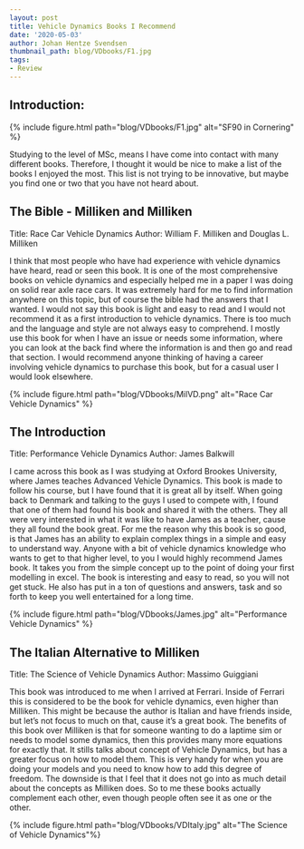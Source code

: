 ```yaml
---
layout: post
title: Vehicle Dynamics Books I Recommend
date: '2020-05-03'
author: Johan Hentze Svendsen
thumbnail_path: blog/VDbooks/F1.jpg
tags:
- Review
---
```


## Introduction:  

{% include figure.html path="blog/VDbooks/F1.jpg" alt="SF90 in Cornering" %}

Studying to the level of MSc, means I have come into contact with many different 
books. Therefore, I thought it would be nice to make a list of the books I enjoyed 
the most. This list is not trying to be innovative, but maybe you find one or two 
that you have not heard about.

## The Bible - Milliken and Milliken 
Title: Race Car Vehicle Dynamics
Author: William F. Milliken and Douglas L. Milliken

I think that most people who have had experience with vehicle dynamics have heard, 
read or seen this book. It is one of the most comprehensive books on vehicle dynamics 
and especially helped me in a paper I was doing on solid rear axle race cars. It was 
extremely hard for me to find information anywhere on this topic, but of course the bible 
had the answers that I wanted. I would not say this book is light and easy to read and 
I would not recommend it as a first introduction to vehicle dynamics. There is too much 
and the language and style are not always easy to comprehend. I mostly use this book 
for when I have an issue or needs some information, where you can look at the back 
find where the information is and then go and read that section. I would recommend anyone 
thinking of having a career involving vehicle dynamics to purchase this book, but 
for a casual user I would look elsewhere.

{% include figure.html path="blog/VDbooks/MilVD.png" alt="Race Car Vehicle Dynamics" %}

## The Introduction
Title: Performance Vehicle Dynamics
Author: James Balkwill

I came across this book as I was studying at Oxford Brookes University, where James 
teaches Advanced Vehicle Dynamics. This book is made to follow his course, but I have 
found that it is great all by itself. When going back to Denmark and talking to the 
guys I used to compete with, I found that one of them had found his book and shared 
it with the others. They all were very interested in what it was like to have James 
as a teacher, cause they all found the book great. For me the reason why this book 
is so good, is that James has an ability to explain complex things in a simple and 
easy to understand way. Anyone with a bit of vehicle dynamics knowledge who wants to 
get to that higher level, to you I would highly recommend James book. It takes you 
from the simple concept up to the point of doing your first modelling in excel. The 
book is interesting and easy to read, so you will not get stuck. He also has put in 
a ton of questions and answers, task and so forth to keep you well entertained for a 
long time.

{% include figure.html path="blog/VDbooks/James.jpg" alt="Performance Vehicle Dynamics" %}

## The Italian Alternative to Milliken
Title: The Science of Vehicle Dynamics
Author: Massimo Guiggiani

This book was introduced to me when I arrived at Ferrari. Inside of Ferrari this is 
considered to be the book for vehicle dynamics, even higher than Milliken. This might 
be because the author is Italian and have friends inside, but let’s not focus to much 
on that, cause it’s a great book. The benefits of this book over Milliken is that for 
someone wanting to do a laptime sim or needs to model some dynamics, then this provides 
many more equations for exactly that. It stills talks about concept of Vehicle Dynamics, 
but has a greater focus on how to model them. This is very handy for when you are doing 
your models and you need to know how to add this degree of freedom. The downside is that 
I feel that it does not go into as much detail about the concepts as Milliken does. 
So to me these books actually complement each other, even though people often see it as 
one or the other.

{% include figure.html path="blog/VDbooks/VDItaly.jpg" alt="The Science of Vehicle Dynamics"%}

